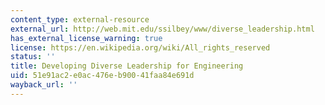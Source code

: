```yaml
---
content_type: external-resource
external_url: http://web.mit.edu/ssilbey/www/diverse_leadership.html
has_external_license_warning: true
license: https://en.wikipedia.org/wiki/All_rights_reserved
status: ''
title: Developing Diverse Leadership for Engineering
uid: 51e91ac2-e0ac-476e-b900-41faa84e691d
wayback_url: ''
---
```

